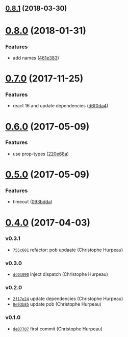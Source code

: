 <a name="0.8.1"></a>
## [0.8.1](https://github.com/alpjs/react-alp-subscribe-container/compare/v0.8.0...v0.8.1) (2018-03-30)


<a name="0.8.0"></a>
# [0.8.0](https://github.com/alpjs/react-alp-subscribe-container/compare/v0.7.0...v0.8.0) (2018-01-31)


### Features

* add names ([461e383](https://github.com/alpjs/react-alp-subscribe-container/commit/461e383))


<a name="0.7.0"></a>
# [0.7.0](https://github.com/alpjs/react-alp-subscribe-container/compare/v0.6.0...v0.7.0) (2017-11-25)


### Features

* react 16 and update dependencies ([d6f0da4](https://github.com/alpjs/react-alp-subscribe-container/commit/d6f0da4))


<a name="0.6.0"></a>
# [0.6.0](https://github.com/alpjs/react-alp-subscribe-container/compare/v0.5.0...v0.6.0) (2017-05-09)


### Features

* use prop-types ([220e68a](https://github.com/alpjs/react-alp-subscribe-container/commit/220e68a))


<a name="0.5.0"></a>
# [0.5.0](https://github.com/alpjs/react-alp-subscribe-container/compare/v0.4.0...v0.5.0) (2017-05-09)


### Features

* timeout ([093bdda](https://github.com/alpjs/react-alp-subscribe-container/commit/093bdda))


<a name="0.4.0"></a>
# [0.4.0](https://github.com/alpjs/react-alp-subscribe-container/compare/v0.3.1...v0.4.0) (2017-04-03)


### v0.3.1

- [`755c601`](https://github.com/alpjs/react-alp-subscribe-container/commit/755c6017b144a203f2c1f61746163c0bb4362376) refactor: pob updaate (Christophe Hurpeau)

### v0.3.0

- [`dc01090`](https://github.com/alpjs/react-alp-subscribe-container/commit/dc01090cbf725a94142fee0db05f14671535a06f) inject dispatch (Christophe Hurpeau)

### v0.2.0

- [`2f17e24`](https://github.com/alpjs/react-alp-subscribe-container/commit/2f17e2463b8ac8bace78c022b956623448ced5bd) update dependencies (Christophe Hurpeau)
- [`0e93b85`](https://github.com/alpjs/react-alp-subscribe-container/commit/0e93b85ad88f43667055a25678c04fcedbaf83df) update pob (Christophe Hurpeau)

### v0.1.0

- [`de07707`](https://github.com/alpjs/react-alp-subscribe-container/commit/de07707fea7946852b8dd521de491a2783c26559) first commit (Christophe Hurpeau)
